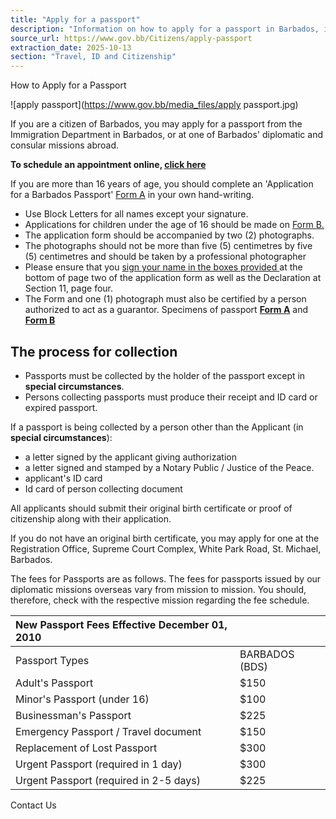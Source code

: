 ```yaml
---
title: "Apply for a passport"
description: "Information on how to apply for a passport in Barbados, including forms, fees, and the collection process."
source_url: https://www.gov.bb/Citizens/apply-passport
extraction_date: 2025-10-13
section: "Travel, ID and Citizenship"
---
```


How to Apply for a Passport

![apply passport](https://www.gov.bb/media_files/apply passport.jpg)

If you are a citizen of Barbados, you may apply for a passport from the Immigration Department in Barbados, or at one of  Barbados' diplomatic and consular missions abroad.

**To schedule an appointment online, [click here](http://www.immigration.gov.bb/)**

If you are more than 16 years of age, you should complete an 'Application for a Barbados Passport' [Form A](http://www.immigration.gov.bb/documents/Form%20A.pdf) in your own hand-writing.

- Use Block Letters for all names except your signature.
- Applications for children under the age of 16 should be made on [Form B.](http://www.immigration.gov.bb/documents/Form%20B.pdf)
- The application form should be accompanied by two (2) photographs.
- The photographs should not be more than five (5) centimetres by five (5) centimetres and should be taken by a professional photographer
- Please ensure that you [sign your name in the boxes provided ](http://www.immigration.gov.bb/documents/signature.pdf#Signature) at the bottom of page two of the application form as well as the Declaration at Section 11, page four.
- The Form and one (1) photograph must also be certified by a person authorized to act as a guarantor. Specimens of passport **[Form A](http://www.immigration.gov.bb/documents/formA_Specimen.pdf)** and **[Form B](http://www.immigration.gov.bb/documents/formB_Specimen.pdf)**

## The process for collection

*   Passports must be collected by the holder of the passport except in **special circumstances**.
*   Persons collecting passports must produce their receipt and ID card or expired passport.

If a passport is being collected by a person other than the Applicant (in **special circumstances**):

*   a letter signed by the applicant giving authorization
*   a letter signed and stamped by a Notary Public / Justice of the Peace.
*   applicant's ID card
*   Id card of person collecting document

All applicants should submit their original birth certificate or proof of citizenship along with their application.

If you do not have an original birth certificate, you may apply for one at the Registration Office, Supreme Court Complex, White Park Road, St. Michael, Barbados.

The fees for Passports are as follows.  The fees for passports issued by our diplomatic missions overseas vary from mission to mission. You should, therefore, check with the respective mission regarding the fee schedule.

| New Passport Fees Effective December 01, 2010 |  |
| :---------------------------------------------- | :- |
| Passport Types | BARBADOS  (BDS) |
| Adult's Passport | $150 |
| Minor's Passport (under 16) | $100 |
| Businessman's Passport | $225 |
| Emergency Passport / Travel document | $150 |
| Replacement of Lost Passport | $300 |
| Urgent Passport (required in 1 day) | $300 |
| Urgent Passport (required in 2-5 days) | $225 |

Contact Us
